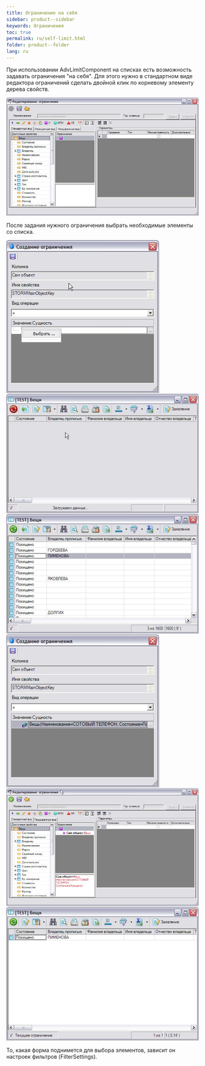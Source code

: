 ```yaml
---
title: Ограничение на себя
sidebar: product--sidebar
keywords: Ограничения
toc: true
permalink: ru/self-limit.html
folder: product--folder
lang: ru
---
```


При использовании AdvLimitComponent на списках есть возможность задавать ограничения "на себя". Для этого нужно в стандартном виде редактора ограничений сделать двойной клик по корневому элементу дерева свойств.

![](/images/pages/img/page/self-limit/Scr02.jpg)

После задания нужного ограничения выбрать необходимые элементы со списка.

![](/images/pages/img/page/self-limit/Scr03.jpg)
![](/images/pages/img/page/self-limit/Scr04.jpg)
![](/images/pages/img/page/self-limit/Scr05.jpg)
![](/images/pages/img/page/self-limit/Scr06.jpg)
![](/images/pages/img/page/self-limit/Scr07.jpg)
![](/images/pages/img/page/self-limit/Scr08.jpg)

То, какая форма поднимется для выбора элементов, зависит он настроек фильтров (FilterSettings).